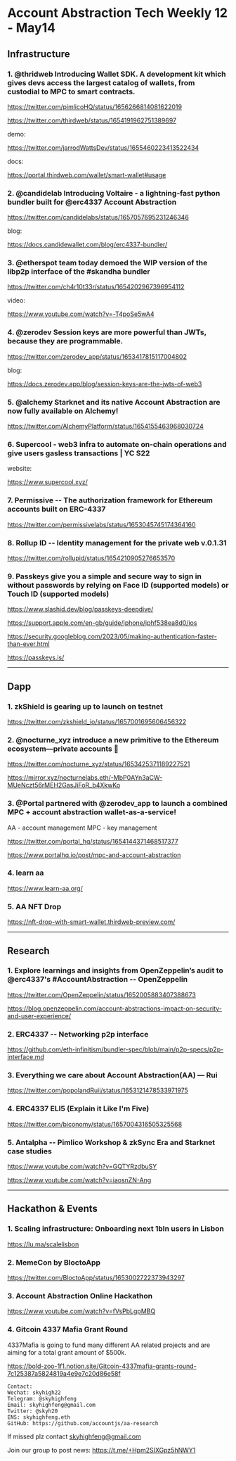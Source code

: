 # Account Abstraction Tech Weekly 12 - May14


## Infrastructure

### 1. @thridweb Introducing Wallet SDK. A development kit which gives devs access the largest catalog of wallets, from custodial to MPC to smart contracts.

https://twitter.com/pimlicoHQ/status/1656266814081622019

https://twitter.com/thirdweb/status/1654191962751389697

demo: 

https://twitter.com/jarrodWattsDev/status/1655460223413522434

docs: 

https://portal.thirdweb.com/wallet/smart-wallet#usage

### 2. @candidelab Introducing Voltaire - a lightning-fast python bundler built for @erc4337 Account Abstraction

https://twitter.com/candidelabs/status/1657057695231246346

blog: 

https://docs.candidewallet.com/blog/erc4337-bundler/

### 3. @etherspot team today demoed the WIP version of the libp2p interface of the #skandha bundler

https://twitter.com/ch4r10t33r/status/1654202967396954112

video:

https://www.youtube.com/watch?v=-T4poSe5wA4

### 4. @zerodev Session keys are more powerful than JWTs, because they are programmable.

https://twitter.com/zerodev_app/status/1653417815117004802

blog: 

https://docs.zerodev.app/blog/session-keys-are-the-jwts-of-web3

### 5. @alchemy Starknet and its native Account Abstraction are now fully available on Alchemy!

https://twitter.com/AlchemyPlatform/status/1654155463968030724

### 6. Supercool - web3 infra to automate on-chain operations and give users gasless transactions | YC S22

website:

https://www.supercool.xyz/

### 7. Permissive -- The authorization framework for Ethereum accounts built on ERC-4337

https://twitter.com/permissivelabs/status/1653045745174364160

### 8. Rollup ID -- Identity management for the private web v.0.1.31

https://twitter.com/rollupid/status/1654210905276653570

### 9. Passkeys give you a simple and secure way to sign in without passwords by relying on Face ID (supported models) or Touch ID (supported models) 

https://www.slashid.dev/blog/passkeys-deepdive/

https://support.apple.com/en-gb/guide/iphone/iphf538ea8d0/ios

https://security.googleblog.com/2023/05/making-authentication-faster-than-ever.html

https://passkeys.is/

---

## Dapp

### 1. zkShield is gearing up to launch on testnet

https://twitter.com/zkshield_io/status/1657001695606456322


### 2. @nocturne_xyz introduce a new primitive to the Ethereum ecosystem—private accounts 🧵

https://twitter.com/nocturne_xyz/status/1653425371189227521

https://mirror.xyz/nocturnelabs.eth/-MbP0AYn3aCW-MUeNczt56rMEH2GasJiFoR_b4XkwKo

### 3. @Portal partnered with @zerodev_app to launch a combined MPC + account abstraction wallet-as-a-service!

AA - account management
MPC - key management

https://twitter.com/portal_hq/status/1654144371468517377

https://www.portalhq.io/post/mpc-and-account-abstraction

### 4. learn aa

https://www.learn-aa.org/


### 5. AA NFT Drop

https://nft-drop-with-smart-wallet.thirdweb-preview.com/

---
## Research


### 1. Explore learnings and insights from OpenZeppelin’s audit to @erc4337's #AccountAbstraction -- OpenZeppelin

https://twitter.com/OpenZeppelin/status/1652005883407388673

https://blog.openzeppelin.com/account-abstractions-impact-on-security-and-user-experience/

### 2. ERC4337 -- Networking p2p interface 

https://github.com/eth-infinitism/bundler-spec/blob/main/p2p-specs/p2p-interface.md

### 3. Everything we care about Account Abstraction(AA) — Rui

https://twitter.com/popolandRuii/status/1653121478533971975

### 4. ERC4337 ELI5 (Explain it Like I'm Five)

https://twitter.com/biconomy/status/1657004316505325568

### 5. Antalpha -- Pimlico Workshop & zkSync Era and Starknet case studies

https://www.youtube.com/watch?v=GQTYRzdbuSY

https://www.youtube.com/watch?v=iaosnZN-Ang

---
## Hackathon & Events

### 1. Scaling infrastructure: Onboarding next 1bln users in Lisbon

https://lu.ma/scalelisbon

### 2. MemeCon by BloctoApp

https://twitter.com/BloctoApp/status/1653002722373943297

### 3. Account Abstraction Online Hackathon

https://www.youtube.com/watch?v=fVsPbLgpMBQ

### 4. Gitcoin 4337 Mafia Grant Round

4337Mafia is going to fund many different AA related projects and are aiming for a total grant amount of $500k. 

https://bold-zoo-1f1.notion.site/Gitcoin-4337mafia-grants-round-7c125387a5824819a4e9e7c20d86e58f

```
Contact:
Wechat: skyhigh22
Telegram: @skyhighfeng
Email: skyhighfeng@gmail.com
Twitter: @skyh20
ENS: skyhighfeng.eth
GitHub: https://github.com/accountjs/aa-research
```

If missed plz contact skyhighfeng@gmail.com

Join our group to post news: https://t.me/+Hpm2SIXGpz5hNWY1